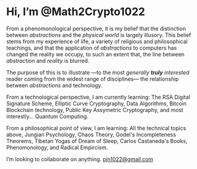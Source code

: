 # Hi, I’m @Math2Crypto1022
 <p> From a phenomonological perspective, it is my belief that the distinction
      between <i>abstractions</i> and the <i>physical world</i> is largely illusory.
      This belief stems from my experience of life, a variety of
      religious and philosophical teachings, and that the application
      of <i>abstractions</i> to computers has changed the reality we occupy, to such
      an extent that, the line between <i>abstraction</i> and <i>reality</i> is
      blurred. </p>
      <p>The purpose of this is to illustrate  —to the most <i>generally <b>truly</b>
       interested </i> reader
      coming from the widest range of disciplines— the relationship between <i>abstractions</i>
      and technology.
<p>From a technological perspective, I am currently learning: The RSA Digital Signature Scheme, Elliptic Curve Cryptography, Data Algorithms, Bitcoin Blockchain technology, Public Key Assymetric Cryptography, and most interestly... Quantum Computing.
      </p>
<p>From a philosophical point of view, I am learning: All the technical topics above, Jungian Psychology, Chaos Theory, Godel's Incompleteness Theorems, Tibetan Yogas of Dream of Sleep, Carlos Castaneda's Books, Phenomonology, and Radical Empircism.
      </p>
      
I’m looking to collaborate on anything.
 pjn1022@gmail.com

<!---
Math2Crypto1022/Math2Crypto1022 is a ✨ special ✨ repository because its `README.md` (this file) appears on your GitHub profile.
You can click the Preview link to take a look at your changes.
--->
